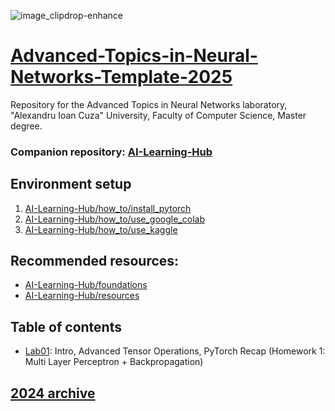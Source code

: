 ![image_clipdrop-enhance](https://github.com/Tensor-Reloaded/Advanced-Topics-in-Neural-Networks-Template-2023/assets/8055539/5965f7aa-34ad-4899-b2af-be3cc084cb96)

# [Advanced-Topics-in-Neural-Networks-Template-2025](https://sites.google.com/view/rbenchea/advanced-chapters-of-neural-networks)

Repository for the Advanced Topics in Neural Networks laboratory, "Alexandru Ioan Cuza" University, Faculty of Computer Science, Master degree.


### Companion repository: [AI-Learning-Hub](https://github.com/Tensor-Reloaded/AI-Learning-Hub)


## Environment setup

1. [AI-Learning-Hub/how_to/install_pytorch](https://github.com/Tensor-Reloaded/AI-Learning-Hub/blob/main/how_to/install_pytorch.md)
2. [AI-Learning-Hub/how_to/use_google_colab](https://github.com/Tensor-Reloaded/AI-Learning-Hub/blob/main/how_to/use_google_colab.md)
3. [AI-Learning-Hub/how_to/use_kaggle](https://github.com/Tensor-Reloaded/AI-Learning-Hub/blob/main/how_to/use_kaggle.md)


## Recommended resources:

* [AI-Learning-Hub/foundations](https://github.com/Tensor-Reloaded/AI-Learning-Hub/tree/main/foundations)
* [AI-Learning-Hub/resources](https://github.com/Tensor-Reloaded/AI-Learning-Hub/tree/main/resources)



## Table of contents

* [Lab01](./Lab01): Intro, Advanced Tensor Operations, PyTorch Recap (Homework 1: Multi Layer Perceptron + Backpropagation)


## [2024 archive](https://github.com/Tensor-Reloaded/Advanced-Topics-in-Neural-Networks-Template-2024)
